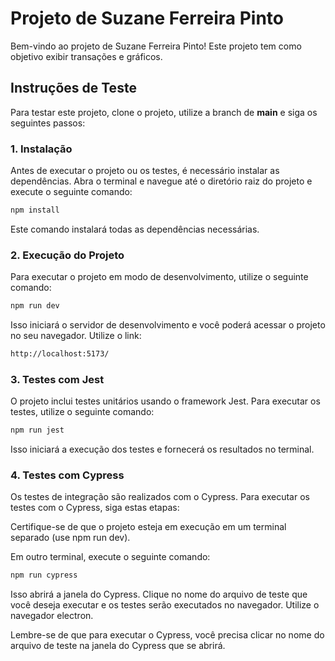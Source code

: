 # Projeto de Suzane Ferreira Pinto

Bem-vindo ao projeto de Suzane Ferreira Pinto! Este projeto tem como objetivo exibir transações e gráficos.

## Instruções de Teste

Para testar este projeto, clone o projeto, utilize a branch de **main** e siga os seguintes passos:

### 1. Instalação

Antes de executar o projeto ou os testes, é necessário instalar as dependências. Abra o terminal e navegue até o diretório raiz do projeto e execute o seguinte comando:

```bash
npm install
```
Este comando instalará todas as dependências necessárias.

### 2. Execução do Projeto
Para executar o projeto em modo de desenvolvimento, utilize o seguinte comando:

```bash
npm run dev
```
Isso iniciará o servidor de desenvolvimento e você poderá acessar o projeto no seu navegador.
Utilize o link: 
```bash
http://localhost:5173/
```

### 3. Testes com Jest
O projeto inclui testes unitários usando o framework Jest. Para executar os testes, utilize o seguinte comando:

```bash
npm run jest
```
Isso iniciará a execução dos testes e fornecerá os resultados no terminal.

### 4. Testes com Cypress
Os testes de integração são realizados com o Cypress. Para executar os testes com o Cypress, siga estas etapas:

Certifique-se de que o projeto esteja em execução em um terminal separado (use npm run dev).

Em outro terminal, execute o seguinte comando:

```bash
npm run cypress
```
Isso abrirá a janela do Cypress. Clique no nome do arquivo de teste que você deseja executar e os testes serão executados no navegador. Utilize o navegador electron.

Lembre-se de que para executar o Cypress, você precisa clicar no nome do arquivo de teste na janela do Cypress que se abrirá.
